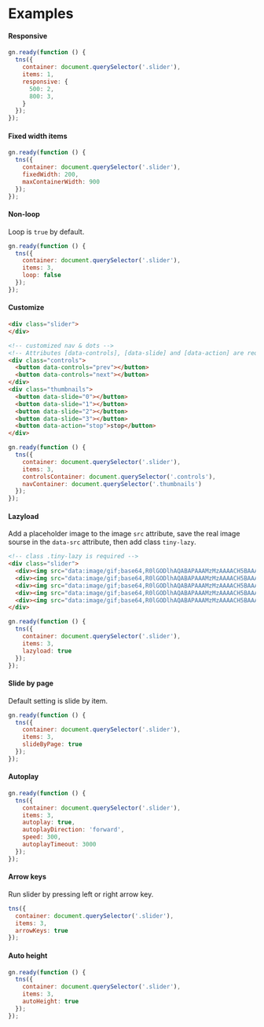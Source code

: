 # Examples
#### Responsive
```javascript
gn.ready(function () {
  tns({
    container: document.querySelector('.slider'),
    items: 1,
    responsive: {
      500: 2,
      800: 3,
    }
  });
});
```

#### Fixed width items
```javascript
gn.ready(function () {
  tns({
    container: document.querySelector('.slider'),
    fixedWidth: 200,
    maxContainerWidth: 900
  });
});
```

#### Non-loop
Loop is `true` by default.
```javascript
gn.ready(function () {
  tns({
    container: document.querySelector('.slider'),
    items: 3,
    loop: false
  });
});
```
#### Customize
```html
<div class="slider">
</div>

<!-- customized nav & dots -->
<!-- Attributes [data-controls], [data-slide] and [data-action] are required -->
<div class="controls">
  <button data-controls="prev"></button>
  <button data-controls="next"></button>
</div>
<div class="thumbnails">
  <button data-slide="0"></button>
  <button data-slide="1"></button>
  <button data-slide="2"></button>
  <button data-slide="3"></button>
  <button data-action="stop">stop</button>
</div>
```
```javascript
gn.ready(function () {
  tns({
    container: document.querySelector('.slider'),
    items: 3,
    controlsContainer: document.querySelector('.controls'),
    navContainer: document.querySelector('.thumbnails')
  });
});
```

#### Lazyload
Add a placeholder image to the image `src` attribute, save the real image sourse in the `data-src` attribute, then add class `tiny-lazy`. 
```html
<!-- class .tiny-lazy is required -->
<div class="slider">
  <div><img src="data:image/gif;base64,R0lGODlhAQABAPAAAMzMzAAAACH5BAAAAAAALAAAAAABAAEAAAICRAEAOw==" data-src="path/to/img.jpg" alt="" class="tiny-lazy" width="300" height="300"></div>
  <div><img src="data:image/gif;base64,R0lGODlhAQABAPAAAMzMzAAAACH5BAAAAAAALAAAAAABAAEAAAICRAEAOw==" data-src="path/to/img.jpg" alt="" class="tiny-lazy" width="300" height="300"></div>
  <div><img src="data:image/gif;base64,R0lGODlhAQABAPAAAMzMzAAAACH5BAAAAAAALAAAAAABAAEAAAICRAEAOw==" data-src="path/to/img.jpg" alt="" class="tiny-lazy" width="300" height="300"></div>
  <div><img src="data:image/gif;base64,R0lGODlhAQABAPAAAMzMzAAAACH5BAAAAAAALAAAAAABAAEAAAICRAEAOw==" data-src="path/to/img.jpg" alt="" class="tiny-lazy" width="300" height="300"></div>
  <div><img src="data:image/gif;base64,R0lGODlhAQABAPAAAMzMzAAAACH5BAAAAAAALAAAAAABAAEAAAICRAEAOw==" data-src="path/to/img.jpg" alt="" class="tiny-lazy" width="300" height="300"></div>
</div>
```
```javascript
gn.ready(function () {
  tns({
    container: document.querySelector('.slider'),
    items: 3,
    lazyload: true
  });
});
```

#### Slide by page
Default setting is slide by item.
```javascript
gn.ready(function () {
  tns({
    container: document.querySelector('.slider'),
    items: 3,
    slideByPage: true
  });
});
```

#### Autoplay
```javascript
gn.ready(function () {
  tns({
    container: document.querySelector('.slider'),
    items: 3,
    autoplay: true,
    autoplayDirection: 'forward',
    speed: 300,
    autoplayTimeout: 3000
  });
});
```

#### Arrow keys
Run slider by pressing left or right arrow key.
```javascript
tns({
  container: document.querySelector('.slider'),
  items: 3,
  arrowKeys: true
});
```

#### Auto height
```javascript
gn.ready(function () {
  tns({
    container: document.querySelector('.slider'),
    items: 3,
    autoHeight: true
  });
});
```